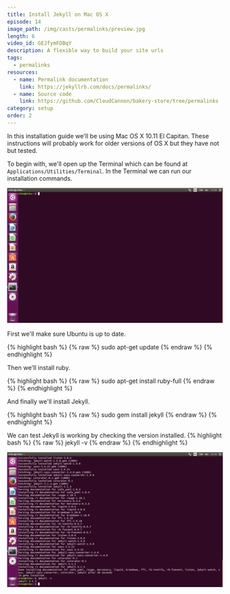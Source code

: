 ```yaml
---
title: Install Jekyll on Mac OS X
episode: 14
image_path: /img/casts/permalinks/preview.jpg
length: 6
video_id: GEJfymFDBqY
description: A flexible way to build your site urls
tags:
  - permalinks
resources:
  - name: Permalink documentation
    link: https://jekyllrb.com/docs/permalinks/
  - name: Source code
    link: https://github.com/CloudCannon/bakery-store/tree/permalinks
category: setup
order: 2
---
```

In this installation guide we'll be using Mac OS X 10.11 El Capitan. These instructions will probably work for older versions of OS X but they have not but tested.

To begin with, we'll open up the Terminal which can be found at `Applications/Utilities/Terminal`. In the Terminal we can run our installation commands.

![Terminal](/img/casts/linux-install/terminal.png)

First we'll make sure Ubuntu is up to date.

{% highlight bash %}
{% raw %}
sudo apt-get update
{% endraw %}
{% endhighlight %}

Then we'll install ruby.

{% highlight bash %}
{% raw %}
sudo apt-get install ruby-full
{% endraw %}
{% endhighlight %}

And finally we'll install Jekyll.

{% highlight bash %}
{% raw %}
sudo gem install jekyll
{% endraw %}
{% endhighlight %}

We can test Jekyll is working by checking the version installed.
{% highlight bash %}
{% raw %}
jekyll -v
{% endraw %}
{% endhighlight %}

![Version](/img/casts/linux-install/version.png)
